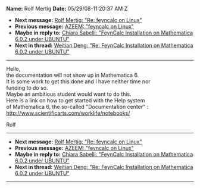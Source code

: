 **Name:** Rolf Mertig
**Date:** 05/29/08-11:20:37 AM Z

  - **Next message:** [Rolf Mertig: "Re: feyncalc on Linux"](0494.html)
  - **Previous message:** [AZEEM: "feyncalc on Linux"](0492.html)
  - **Maybe in reply to:** [Chiara Sabelli: "FeynCalc Installation on
    Mathematica 6.0.2 under UBUNTU"](0491.html)
  - **Next in thread:** [Weitian Deng: "Re: FeynCalc Installation on
    Mathematica 6.0.2 under UBUNTU"](0498.html)

-----

Hello,  
the documentation will not show up in Mathematica 6.  
It is some work to get this done and I have neither time nor  
funding to do so.  
Maybe an ambitious student would want to do this.  
Here is a link on how to get started with the Help system  
of Mathematica 6, the so-called "Documentation center" :  
<http://www.scientificarts.com/worklife/notebooks/>  

Rolf  

-----

  - **Next message:** [Rolf Mertig: "Re: feyncalc on Linux"](0494.html)
  - **Previous message:** [AZEEM: "feyncalc on Linux"](0492.html)
  - **Maybe in reply to:** [Chiara Sabelli: "FeynCalc Installation on
    Mathematica 6.0.2 under UBUNTU"](0491.html)
  - **Next in thread:** [Weitian Deng: "Re: FeynCalc Installation on
    Mathematica 6.0.2 under UBUNTU"](0498.html)

-----

